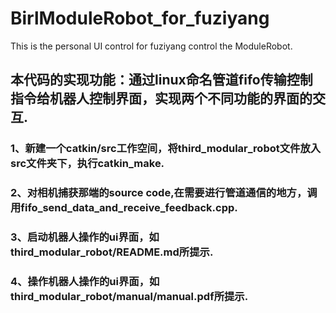 # BirlModuleRobot_for_fuziyang
This is the personal UI control for fuziyang control the ModuleRobot.
## 本代码的实现功能：通过linux命名管道fifo传输控制指令给机器人控制界面，实现两个不同功能的界面的交互.

### 1、新建一个catkin/src工作空间，将third_modular_robot文件放入src文件夹下，执行catkin_make.

### 2、对相机捕获那端的source code,在需要进行管道通信的地方，调用fifo_send_data_and_receive_feedback.cpp.

### 3、启动机器人操作的ui界面，如third_modular_robot/README.md所提示.

### 4、操作机器人操作的ui界面，如third_modular_robot/manual/manual.pdf所提示.
